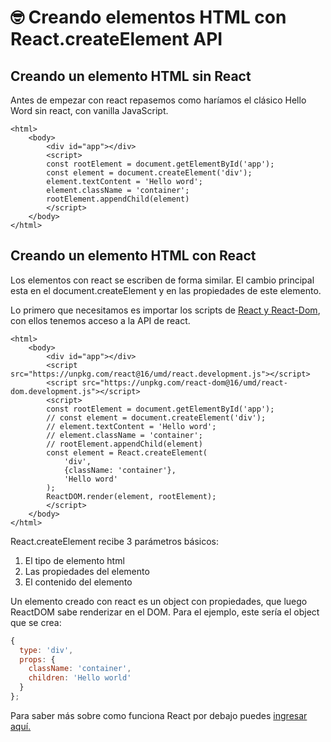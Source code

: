 # 🤓 Creando elementos HTML con React.createElement API

## Creando un elemento HTML sin React

Antes de empezar con react repasemos como haríamos el clásico Hello Word sin react, con vanilla JavaScript.

```markup
<html>
    <body>
        <div id="app"></div>
        <script>
        const rootElement = document.getElementById('app');
        const element = document.createElement('div');
        element.textContent = 'Hello word';
        element.className = 'container';
        rootElement.appendChild(element)
        </script>
    </body>
</html>
```

## Creando un elemento HTML con React

Los elementos con react se escriben de forma similar. El cambio principal esta en el document.createElement y en las propiedades de este elemento.

Lo primero que necesitamos es importar los scripts de [React y React-Dom](https://reactjs.org/docs/cdn-links.html), con ellos tenemos acceso a la API de react.

```markup
<html>
    <body>
        <div id="app"></div>
        <script src="https://unpkg.com/react@16/umd/react.development.js"></script>
        <script src="https://unpkg.com/react-dom@16/umd/react-dom.development.js"></script>
        <script>
        const rootElement = document.getElementById('app');
        // const element = document.createElement('div');
        // element.textContent = 'Hello word';
        // element.className = 'container';
        // rootElement.appendChild(element)
        const element = React.createElement(
            'div',
            {className: 'container'},
            'Hello word'
        );
        ReactDOM.render(element, rootElement);
        </script>
    </body>
</html>
```

React.createElement recibe 3 parámetros básicos:

1. El tipo de elemento html
2. Las propiedades del elemento
3. El contenido del elemento

Un elemento creado con react es un object con propiedades, que luego ReactDOM sabe renderizar en el DOM. Para el ejemplo, este sería el object que se crea:

```javascript
{
  type: 'div',
  props: {
    className: 'container',
    children: 'Hello world'
  }
};
```

Para saber más sobre como funciona React por debajo puedes [ingresar aquí.](https://reactjs.org/docs/react-without-jsx.html)

